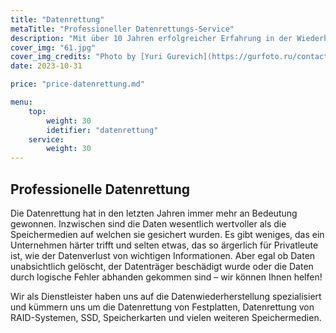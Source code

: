 ```yaml
---
title: "Datenrettung"
metaTitle: "Professioneller Datenrettungs-Service"
description: "Mit über 10 Jahren erfolgreicher Erfahrung in der Wiederherstellung von Daten auf verschiedenen Datenträgern für private und geschäftliche Kunden. Schnellstmögliche Abwicklung zu fairen Preisen."
cover_img: "61.jpg"
cover_img_credits: "Photo by [Yuri Gurevich](https://gurfoto.ru/contacts/?utm_source=unsplash&utm_medium=referral&utm_content=creditCopyText) on [GurFoto](https://gurfoto.ru/?utm_source=unsplash&utm_medium=referral&utm_content=creditCopyText)"
date: 2023-10-31

price: "price-datenrettung.md"

menu:
    top:
        weight: 30
        idetifier: "datenrettung"
    service:
        weight: 30
---
```


## Professionelle Datenrettung

Die Datenrettung hat in den letzten Jahren immer mehr an Bedeutung gewonnen. Inzwischen sind die Daten wesentlich wertvoller als die Speichermedien auf welchen sie gesichert wurden. Es gibt weniges, das ein Unternehmen härter trifft und selten etwas, das so ärgerlich für Privatleute ist, wie der Datenverlust von wichtigen Informationen. Aber egal ob Daten unabsichtlich gelöscht, der Datenträger beschädigt wurde oder die Daten durch logische Fehler abhanden gekommen sind – wir können Ihnen helfen!

Wir als Dienstleister haben uns auf die Datenwiederherstellung spezialisiert und kümmern uns um die Datenrettung von Festplatten, Datenrettung von RAID-Systemen, SSD, Speicherkarten und vielen weiteren Speichermedien.

